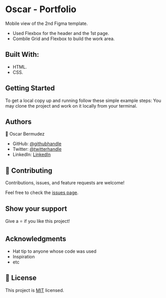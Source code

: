 # Oscar - Portfolio

Mobile view of the 2nd Figma template.
- Used Flexbox for the header and the 1st page.
- Combile Grid and Flexbox to build the work area.

## Built With:

- HTML.
- CSS.

## Getting Started

To get a local copy up and running follow these simple example steps:
You may clone the project and work on it locally from your terminal.

## Authors

👤 Oscar Bermudez

- GitHub: [@githubhandle](https://github.com/zkr024)
- Twitter: [@twitterhandle](https://twitter.com/zkr024)
- LinkedIn: [LinkedIn](www.linkedin.com/in/oscar-bermudez-07908222a)

## 🤝 Contributing
Contributions, issues, and feature requests are welcome!

Feel free to check the [issues page](../../issues/).

## Show your support
Give a ⭐️ if you like this project!

## Acknowledgments
- Hat tip to anyone whose code was used
- Inspiration
- etc

## 📝 License
This project is [MIT](./MIT.md) licensed.

